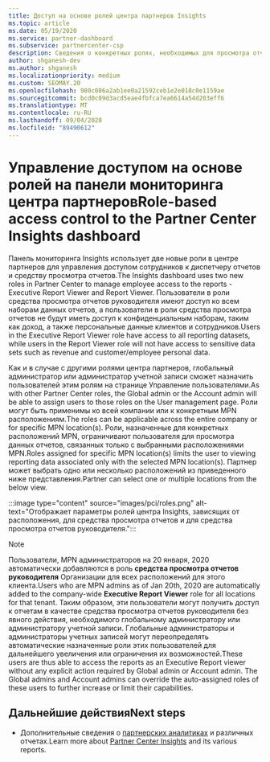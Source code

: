 ```yaml
---
title: Доступ на основе ролей центра партнеров Insights
ms.topic: article
ms.date: 05/19/2020
ms.service: partner-dashboard
ms.subservice: partnercenter-csp
description: Сведения о конкретных ролях, необходимых для просмотра отчетов центра партнеров. К ним относятся роли средства просмотра отчетов руководителя и средства просмотра отчетов.
author: shganesh-dev
ms.author: shganesh
ms.localizationpriority: medium
ms.custom: SEOMAY.20
ms.openlocfilehash: 980c086a2ab1ee0a21592ceb1e2e018c0e1159ae
ms.sourcegitcommit: bcd0c09d3acd5eae4fbfca7ea6614a54d203eff6
ms.translationtype: MT
ms.contentlocale: ru-RU
ms.lasthandoff: 09/04/2020
ms.locfileid: "89490612"
---
```

# <a name="role-based-access-control-to-the-partner-center-insights-dashboard"></a><span data-ttu-id="a5643-104">Управление доступом на основе ролей на панели мониторинга центра партнеров</span><span class="sxs-lookup"><span data-stu-id="a5643-104">Role-based access control to the Partner Center Insights dashboard</span></span>

<span data-ttu-id="a5643-105">Панель мониторинга Insights использует две новые роли в центре партнеров для управления доступом сотрудников к диспетчеру отчетов и средству просмотра отчетов.</span><span class="sxs-lookup"><span data-stu-id="a5643-105">The Insights dashboard uses two new roles in Partner Center to manage employee access to the reports - Executive Report Viewer and Report Viewer.</span></span>  <span data-ttu-id="a5643-106">Пользователи в роли средства просмотра отчетов руководителя имеют доступ ко всем наборам данных отчетов, а пользователи в роли средства просмотра отчетов не будут иметь доступ к конфиденциальным наборам, таким как доход, а также персональные данные клиентов и сотрудников.</span><span class="sxs-lookup"><span data-stu-id="a5643-106">Users in the Executive Report Viewer role have access to all reporting datasets, while users in the Report Viewer role will not have access to sensitive data sets such as revenue and customer/employee personal data.</span></span>  

<span data-ttu-id="a5643-107">Как и в случае с другими ролями центра партнеров, глобальный администратор или администратор учетной записи сможет назначить пользователей этим ролям на странице Управление пользователями.</span><span class="sxs-lookup"><span data-stu-id="a5643-107">As with other Partner Center roles, the Global admin or the Account admin will be able to assign users to those roles on the User management page.</span></span> <span data-ttu-id="a5643-108">Роли могут быть применимы ко всей компании или к конкретным MPN расположениям.</span><span class="sxs-lookup"><span data-stu-id="a5643-108">The roles can be applicable across the entire company or for specific MPN location(s).</span></span> <span data-ttu-id="a5643-109">Роли, назначенные для конкретных расположений MPN, ограничивают пользователя для просмотра данных отчетов, связанных только с выбранными расположениями MPN.</span><span class="sxs-lookup"><span data-stu-id="a5643-109">Roles assigned for specific MPN location(s) limits the user to viewing reporting data associated only with the selected MPN location(s).</span></span> <span data-ttu-id="a5643-110">Партнер может выбрать одно или несколько расположений из приведенного ниже представления.</span><span class="sxs-lookup"><span data-stu-id="a5643-110">Partner can select one or multiple locations from the below view.</span></span>

:::image type="content" source="images/pci/roles.png" alt-text="Отображает параметры ролей центра Insights, зависящих от расположения, для средства просмотра отчетов и для средства просмотра отчетов руководителя.":::

>[!Note]
> <span data-ttu-id="a5643-112">Пользователи, MPN администраторов на 20 января, 2020 автоматически добавляются в роль **средства просмотра отчетов руководителя** Организации для всех расположений для этого клиента.</span><span class="sxs-lookup"><span data-stu-id="a5643-112">Users who are MPN admins as of Jan 20th, 2020 are automatically added to the company-wide **Executive Report Viewer** role for all locations for that tenant.</span></span> <span data-ttu-id="a5643-113">Таким образом, эти пользователи могут получить доступ к отчетам в качестве средства просмотра отчетов руководителя без явного действия, необходимого глобальному администратору или администратору учетной записи. Глобальные администраторы и администраторы учетных записей могут переопределять автоматические назначенные роли этих пользователей для дальнейшего увеличения или ограничения их возможностей.</span><span class="sxs-lookup"><span data-stu-id="a5643-113">These users are thus able to access the reports as an Executive Report viewer without any explicit action required by Global admin or Account admin. The Global admins and Account admins can override the auto-assigned roles of these users to further increase or limit their capabilities.</span></span>

## <a name="next-steps"></a><span data-ttu-id="a5643-114">Дальнейшие действия</span><span class="sxs-lookup"><span data-stu-id="a5643-114">Next steps</span></span>

- <span data-ttu-id="a5643-115">Дополнительные сведения о [партнерских аналитиках](partner-center-insights.md) и различных отчетах.</span><span class="sxs-lookup"><span data-stu-id="a5643-115">Learn more about [Partner Center Insights](partner-center-insights.md) and its various reports.</span></span>
